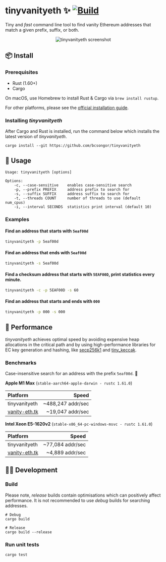 # tinyvanityeth ✨ [![Build](https://github.com/bcsongor/tinyvanityeth/actions/workflows/build.yml/badge.svg)](https://github.com/bcsongor/tinyvanityeth/actions/workflows/build.yml)

Tiny and _fast_ command line tool to find vanity Ethereum addresses that match a given prefix, suffix, or both.

<p align="center">
    <img src="https://user-images.githubusercontent.com/8850110/170898547-1f5e7e6d-2a7e-43cf-94a9-4d7c66ce6fe7.png" alt="tinyvanityeth screenshot" />
</p>


## 📦 Install

### Prerequisites

- Rust (1.60+)
- Cargo

On macOS, use Homebrew to install Rust & Cargo via `brew install rustup`.

For other platforms, please see the [official installation guide](https://doc.rust-lang.org/cargo/getting-started/installation.html). 

### Installing _tinyvanityeth_

After Cargo and Rust is installed, run the command below which installs the latest version of _tinyvanityeth_.

```shell
cargo install --git https://github.com/bcsongor/tinyvanityeth
```

## 💪 Usage

```
Usage: tinyvanityeth [options]

Options:
    -c, --case-sensitive    enables case-sensitive search
    -p, --prefix PREFIX     address prefix to search for
    -s, --suffix SUFFIX     address suffix to search for
    -t, --threads COUNT     number of threads to use (default num_cpus)
    -i, --interval SECONDS  statistics print interval (default 10)
```

### Examples

#### Find an address that starts with `5eaf00d`
```bash
tinyvanityeth -p 5eaf00d
```

#### Find an address that ends with `5eaf00d`
```bash
tinyvanityeth -s 5eaf00d
```

#### Find a checksum address that starts with `5EAF00D`, print statistics every minute.
```bash
tinyvanityeth -c -p 5EAF00D -s 60
```

#### Find an address that starts and ends with `000`
```bash
tinyvanityeth -p 000 -s 000
```


## 🚀 Performance

_tinyvanityeth_ achieves optimal speed by avoiding expensive heap allocations in the critical path and by using
high-performance libraries for EC key generation and hashing,
like [secp256k1](https://github.com/rust-bitcoin/rust-secp256k1/) and
[tiny_keccak](https://github.com/debris/tiny-keccak).

### Benchmarks

Case-insensitive search for an address with the prefix `5eaf00d`. 🍣

**Apple M1 Max** (`stable-aarch64-apple-darwin - rustc 1.61.0`)

| Platform                                |             Speed |
|:----------------------------------------|------------------:|
| tinyvanityeth                           | ~488,247 addr/sec |
| [vanity-eth.tk](https://vanity-eth.tk/) |  ~19,047 addr/sec |

**Intel Xeon E5-1620v2** (`stable-x86_64-pc-windows-msvc - rustc 1.61.0`)

| Platform                                |            Speed |
|:----------------------------------------|-----------------:|
| tinyvanityeth                           | ~77,084 addr/sec |
| [vanity-eth.tk](https://vanity-eth.tk/) |  ~4,889 addr/sec |

## 🧑‍💻 Development

### Build

Please note, _release_ builds contain optimisations which can positively affect performance. 
It is not recommended to use _debug_ builds for searching addresses.

```shell
# Debug
cargo build

# Release
cargo build --release
```

### Run unit tests

```shell 
cargo test
```

